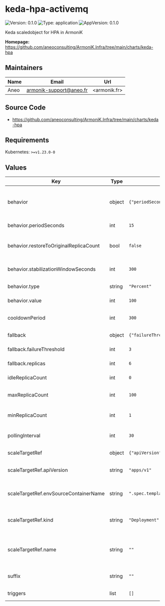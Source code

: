 # keda-hpa-activemq

![Version: 0.1.0](https://img.shields.io/badge/Version-0.1.0-informational?style=flat-square) ![Type: application](https://img.shields.io/badge/Type-application-informational?style=flat-square) ![AppVersion: 0.1.0](https://img.shields.io/badge/AppVersion-0.1.0-informational?style=flat-square)

Keda scaledobject for HPA in ArmoniK

**Homepage:** <https://github.com/aneoconsulting/ArmoniK.Infra/tree/main/charts/keda-hpa>

## Maintainers

| Name | Email | Url |
| ---- | ------ | --- |
| Aneo | <armonik-support@aneo.fr> | <armonik.fr> |

## Source Code

* <https://github.com/aneoconsulting/ArmoniK.Infra/tree/main/charts/keda-hpa>

## Requirements

Kubernetes: `>=v1.23.0-0`

## Values

| Key | Type | Default | Description |
|-----|------|---------|-------------|
| behavior | object | `{"periodSeconds":15,"restoreToOriginalReplicaCount":false,"stabilizationWindowSeconds":300,"type":"Percent","value":100}` | Advanced options to manage the behavior of the HPA |
| behavior.periodSeconds | int | `15` | Period in seconds |
| behavior.restoreToOriginalReplicaCount | bool | `false` | Restore to the original replicas count |
| behavior.stabilizationWindowSeconds | int | `300` | Stabilization window in seconds |
| behavior.type | string | `"Percent"` | Type of the target |
| behavior.value | int | `100` | Value of the target |
| cooldownPeriod | int | `300` | Cooldown period in seconds |
| fallback | object | `{"failureThreshold":3,"replicas":6}` | Fallback options |
| fallback.failureThreshold | int | `3` | Threshold of failures |
| fallback.replicas | int | `6` | Number of replicas |
| idleReplicaCount | int | `0` | Count of idle replicas |
| maxReplicaCount | int | `100` | Maximum count of replicas |
| minReplicaCount | int | `1` | Minimum count of replicas |
| pollingInterval | int | `30` | Polling interval in seconds |
| scaleTargetRef | object | `{"apiVersion":"apps/v1","envSourceContainerName":".spec.template.spec.containers[0]","kind":"Deployment","name":""}` | Scale target reference |
| scaleTargetRef.apiVersion | string | `"apps/v1"` | Kubernetes API version to be used |
| scaleTargetRef.envSourceContainerName | string | `".spec.template.spec.containers[0]"` | Name of the container to be scaled |
| scaleTargetRef.kind | string | `"Deployment"` | Kid of the Kubernetes resource to be scaled |
| scaleTargetRef.name | string | `""` | Name of the Kubernetes resource to be scaled |
| suffix | string | `""` | Suffix to add to the resource |
| triggers | list | `[]` | Triggers for HPA |

